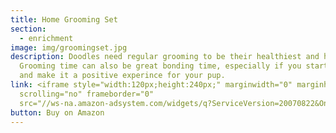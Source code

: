 ```yaml
---
title: Home Grooming Set
section:
  - enrichment
image: img/groomingset.jpg
description: Doodles need regular grooming to be their healthiest and happiest.
  Grooming time can also be great bonding time, especially if you start early
  and make it a positive experince for your pup.
link: <iframe style="width:120px;height:240px;" marginwidth="0" marginheight="0"
  scrolling="no" frameborder="0"
  src="//ws-na.amazon-adsystem.com/widgets/q?ServiceVersion=20070822&OneJS=1&Operation=GetAdHtml&MarketPlace=US&source=ac&ref=tf_til&ad_type=product_link&tracking_id=saratogaspr04-20&marketplace=amazon&region=US&placement=B07R8WPLC5&asins=B07R8WPLC5&linkId=1cf9f9a209f020d69e4f5a67a58bce42&show_border=false&link_opens_in_new_window=false&price_color=333333&title_color=0066c0&bg_color=ffffff">     </iframe>
button: Buy on Amazon
---
```

